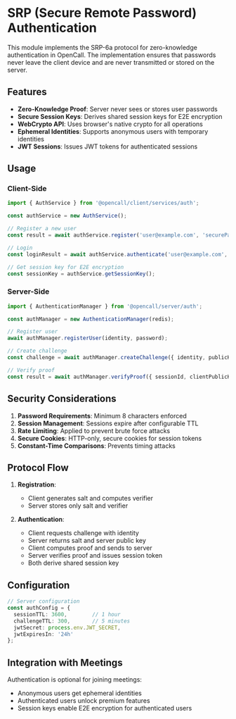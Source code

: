 # SRP (Secure Remote Password) Authentication

This module implements the SRP-6a protocol for zero-knowledge authentication in OpenCall. The implementation ensures that passwords never leave the client device and are never transmitted or stored on the server.

## Features

- **Zero-Knowledge Proof**: Server never sees or stores user passwords
- **Secure Session Keys**: Derives shared session keys for E2E encryption
- **WebCrypto API**: Uses browser's native crypto for all operations
- **Ephemeral Identities**: Supports anonymous users with temporary identities
- **JWT Sessions**: Issues JWT tokens for authenticated sessions

## Usage

### Client-Side

```typescript
import { AuthService } from '@opencall/client/services/auth';

const authService = new AuthService();

// Register a new user
const result = await authService.register('user@example.com', 'securePassword123');

// Login
const loginResult = await authService.authenticate('user@example.com', 'securePassword123');

// Get session key for E2E encryption
const sessionKey = authService.getSessionKey();
```

### Server-Side

```typescript
import { AuthenticationManager } from '@opencall/server/auth';

const authManager = new AuthenticationManager(redis);

// Register user
await authManager.registerUser(identity, password);

// Create challenge
const challenge = await authManager.createChallenge({ identity, publicKey });

// Verify proof
const result = await authManager.verifyProof({ sessionId, clientPublicKey, proof });
```

## Security Considerations

1. **Password Requirements**: Minimum 8 characters enforced
2. **Session Management**: Sessions expire after configurable TTL
3. **Rate Limiting**: Applied to prevent brute force attacks
4. **Secure Cookies**: HTTP-only, secure cookies for session tokens
5. **Constant-Time Comparisons**: Prevents timing attacks

## Protocol Flow

1. **Registration**:
   - Client generates salt and computes verifier
   - Server stores only salt and verifier

2. **Authentication**:
   - Client requests challenge with identity
   - Server returns salt and server public key
   - Client computes proof and sends to server
   - Server verifies proof and issues session token
   - Both derive shared session key

## Configuration

```typescript
// Server configuration
const authConfig = {
  sessionTTL: 3600,        // 1 hour
  challengeTTL: 300,       // 5 minutes
  jwtSecret: process.env.JWT_SECRET,
  jwtExpiresIn: '24h'
};
```

## Integration with Meetings

Authentication is optional for joining meetings:
- Anonymous users get ephemeral identities
- Authenticated users unlock premium features
- Session keys enable E2E encryption for authenticated users